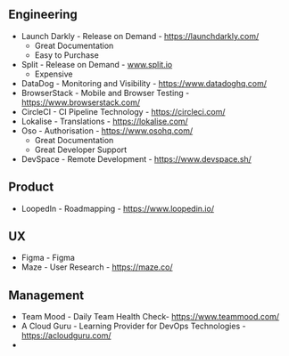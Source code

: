 ## Engineering
- Launch Darkly - Release on Demand - https://launchdarkly.com/
	- Great Documentation
	- Easy to Purchase
- Split - Release on Demand - www.split.io
	- Expensive
- DataDog - Monitoring and Visibility - https://www.datadoghq.com/
- BrowserStack - Mobile and Browser Testing - https://www.browserstack.com/
- CircleCI - CI Pipeline Technology - https://circleci.com/
- Lokalise - Translations - https://lokalise.com/
- Oso - Authorisation - https://www.osohq.com/
	- Great Documentation
	- Great Developer Support
- DevSpace - Remote Development - https://www.devspace.sh/

## Product
- LoopedIn - Roadmapping - https://www.loopedin.io/

## UX
- Figma - Figma
- Maze - User Research - https://maze.co/

## Management
- Team Mood - Daily Team Health Check- https://www.teammood.com/
- A Cloud Guru - Learning Provider for DevOps Technologies - https://acloudguru.com/
- 